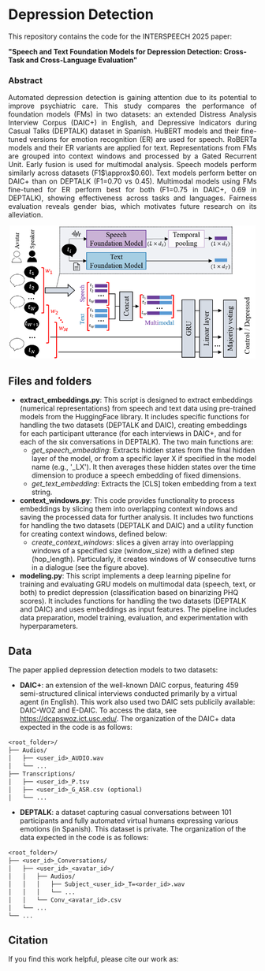 # Depression Detection
This repository contains the code for the INTERSPEECH 2025 paper: 

**"Speech and Text Foundation Models for Depression Detection: Cross-Task and Cross-Language Evaluation"**

### Abstract

<p align="justify">
Automated depression detection is gaining attention due to its potential to improve psychiatric care. This study compares the performance of foundation models (FMs) in two datasets: an extended Distress Analysis Interview Corpus (DAIC+) in English, and Depressive Indicators during Casual Talks (DEPTALK) dataset in Spanish. HuBERT models and their fine-tuned versions for emotion recognition (ER) are used for speech. RoBERTa models and their ER variants are applied for text. Representations from FMs are grouped into context windows and processed by a Gated Recurrent Unit. Early fusion is used for multimodal analysis. Speech models perform similarly across datasets (F1$\approx$0.60). Text models perform better on DAIC+ than on DEPTALK (F1=0.70 vs 0.45). Multimodal models using FMs fine-tuned for ER perform best for both (F1=0.75 in DAIC+, 0.69 in DEPTALK), showing effectiveness across tasks and languages. Fairness evaluation reveals gender bias, which motivates future research on its alleviation. 
</p>

<p align="center">
  <img src="method.png" alt="Method" width="500"/>
</p>


## Files and folders
* **extract_embeddings.py**: This script is designed to extract embeddings (numerical representations) from speech and text data using pre-trained models from the HuggingFace library. It includes specific functions for handling the two datasets (DEPTALK and DAIC), creating embeddings for each participant utterance (for each interviews in DAIC+, and for each of the six conversations in DEPTALK). The two main functions are:
  * *get_speech_embedding*: Extracts hidden states from the final hidden layer of the model, or from a specific layer X if specified in the model name (e.g., '_LX'). It then averages these hidden states over the time dimension to produce a speech embedding of fixed dimensions.
  * *get_text_embedding*: Extracts the [CLS] token embedding from a text string.
* **context_windows.py**: This code provides functionality to process embeddings by slicing them into overlapping context windows and saving the processed data for further analysis. It includes two functions for handling the two datasets (DEPTALK and DAIC) and a utility function for creating context windows, defined below:
  * *create_context_windows*: slices a given array into overlapping windows of a specified size (window_size) with a defined step (hop_length). Particularly, it creates windows of W consecutive turns in a dialogue (see the figure above).
* **modeling.py**: This script implements a deep learning pipeline for training and evaluating GRU models on multimodal data (speech, text, or both) to predict depression (classification based on binarizing PHQ scores). It includes functions for handling the two datasets (DEPTALK and DAIC) and uses embeddings as input features. The pipeline includes data preparation, model training, evaluation, and experimentation with hyperparameters.

<!-- * requirements.txt: required packages to be installed. -->

## Data
The paper applied depression detection models to two datasets:
* **DAIC+**: an extension of the well-known DAIC corpus, featuring 459 semi-structured clinical interviews conducted primarily by a virtual agent (in English). This work also used two DAIC sets publicily available: DAIC-WOZ and E-DAIC. To access the data, see https://dcapswoz.ict.usc.edu/. The organization of the DAIC+ data expected in the code is as follows:
```
<root_folder>/
├── Audios/
│   ├── <user_id>_AUDIO.wav
│   └── ...
├── Transcriptions/
│   ├── <user_id>_P.tsv
│   ├── <user_id>_G_ASR.csv (optional)
│   └── ...
```

* **DEPTALK**: a dataset capturing casual conversations between 101 participants and fully automated virtual humans expressing various emotions (in Spanish). This dataset is private. The organization of the data expected in the code is as follows:
```
<root_folder>/
├── <user_id>_Conversations/
│   ├── <user_id>_<avatar_id>/
│   │   ├── Audios/
│   │   │   ├── Subject_<user_id>_T=<order_id>.wav
│   │   │   └── ...
│   │   └── Conv_<avatar_id>.csv
│   └── ... 
└── ...
```

## Citation
If you find this work helpful, please cite our work as:

<!--
Gómez-Zaragozá, L., Marín-Morales, J., Alcañiz, M., Soleymani, M. (2025) Speech and Text Foundation Models for Depression Detection: Cross-Task and Cross-Language Evaluation. Proc. INTERSPEECH 2025, XXXX-XXXX, doi: 

```
 @inproceedings{gomezzaragoza23_interspeech,
  author={Lucía Gómez-Zaragozá and Simone Wills and Cristian Tejedor-Garcia and Javier Marín-Morales and Mariano Alcañiz and Helmer Strik},
  title={{Alzheimer Disease Classification through ASR-based Transcriptions: Exploring the Impact of Punctuation and Pauses}},
  year=2023,
  booktitle={Proc. INTERSPEECH 2023},
  pages={2403--2407},
  doi={10.21437/Interspeech.2023-1734}
}
```

-->
